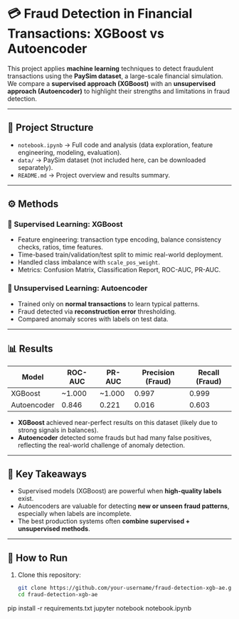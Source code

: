 # 💳 Fraud Detection in Financial Transactions: XGBoost vs Autoencoder

This project applies **machine learning** techniques to detect fraudulent transactions using the **PaySim dataset**, a large-scale financial simulation.  
We compare a **supervised approach (XGBoost)** with an **unsupervised approach (Autoencoder)** to highlight their strengths and limitations in fraud detection.

---

## 📂 Project Structure
- `notebook.ipynb` → Full code and analysis (data exploration, feature engineering, modeling, evaluation).  
- `data/` → PaySim dataset (not included here, can be downloaded separately).  
- `README.md` → Project overview and results summary.  

---

## ⚙️ Methods

### 🔹 Supervised Learning: XGBoost
- Feature engineering: transaction type encoding, balance consistency checks, ratios, time features.  
- Time-based train/validation/test split to mimic real-world deployment.  
- Handled class imbalance with `scale_pos_weight`.  
- Metrics: Confusion Matrix, Classification Report, ROC-AUC, PR-AUC.  

### 🔹 Unsupervised Learning: Autoencoder
- Trained only on **normal transactions** to learn typical patterns.  
- Fraud detected via **reconstruction error** thresholding.  
- Compared anomaly scores with labels on test data.  

---

## 📊 Results

| Model        | ROC-AUC | PR-AUC | Precision (Fraud) | Recall (Fraud) |
|--------------|---------|--------|-------------------|----------------|
| XGBoost      | ~1.000  | ~1.000 | 0.997             | 0.999          |
| Autoencoder  | 0.846   | 0.221  | 0.016             | 0.603          |

- **XGBoost** achieved near-perfect results on this dataset (likely due to strong signals in balances).  
- **Autoencoder** detected some frauds but had many false positives, reflecting the real-world challenge of anomaly detection.  

---

## 🔑 Key Takeaways
- Supervised models (XGBoost) are powerful when **high-quality labels** exist.  
- Autoencoders are valuable for detecting **new or unseen fraud patterns**, especially when labels are incomplete.  
- The best production systems often **combine supervised + unsupervised methods**.  

---

## 🚀 How to Run
1. Clone this repository:
   ```bash
   git clone https://github.com/your-username/fraud-detection-xgb-ae.git
   cd fraud-detection-xgb-ae
pip install -r requirements.txt
jupyter notebook notebook.ipynb

